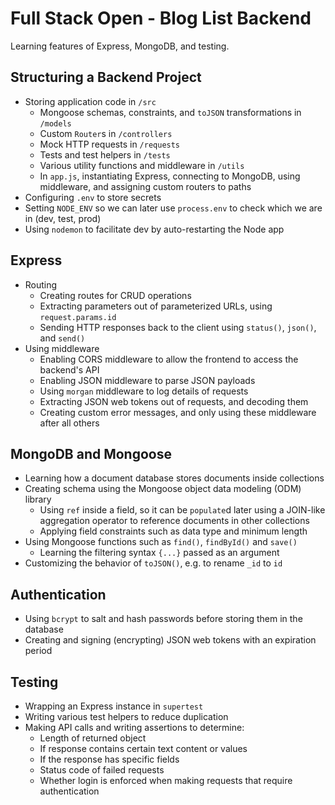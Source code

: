 # Full Stack Open - Blog List Backend

Learning features of Express, MongoDB, and testing.

## Structuring a Backend Project
- Storing application code in `/src`
  - Mongoose schemas, constraints, and `toJSON` transformations in `/models`
  - Custom `Router`s in `/controllers`
  - Mock HTTP requests in `/requests`
  - Tests and test helpers in `/tests`
  - Various utility functions and middleware in `/utils`
  - In `app.js`, instantiating Express, connecting to MongoDB, using middleware, and assigning custom routers to paths
- Configuring `.env` to store secrets
- Setting `NODE_ENV` so we can later use `process.env` to check which we are in (dev, test, prod)
- Using `nodemon` to facilitate dev by auto-restarting the Node app

## Express
- Routing
  - Creating routes for CRUD operations
  - Extracting parameters out of parameterized URLs, using `request.params.id`
  - Sending HTTP responses back to the client using `status()`, `json()`, and `send()`
- Using middleware
  - Enabling CORS middleware to allow the frontend to access the backend's API
  - Enabling JSON middleware to parse JSON payloads
  - Using `morgan` middleware to log details of requests
  - Extracting JSON web tokens out of requests, and decoding them
  - Creating custom error messages, and only using these middleware after all others

## MongoDB and Mongoose
- Learning how a document database stores documents inside collections
- Creating schema using the Mongoose object data modeling (ODM) library
  - Using `ref` inside a field, so it can be `populate`d later using a JOIN-like aggregation operator to reference documents in other collections
  - Applying field constraints such as data type and minimum length
- Using Mongoose functions such as `find()`, `findById()` and `save()`
  - Learning the filtering syntax `{...}` passed as an argument
- Customizing the behavior of `toJSON()`, e.g. to rename `_id` to `id`

## Authentication
- Using `bcrypt` to salt and hash passwords before storing them in the database
- Creating and signing (encrypting) JSON web tokens with an expiration period

## Testing
- Wrapping an Express instance in `supertest`
- Writing various test helpers to reduce duplication
- Making API calls and writing assertions to determine:
  - Length of returned object
  - If response contains certain text content or values
  - If the response has specific fields
  - Status code of failed requests
  - Whether login is enforced when making requests that require authentication